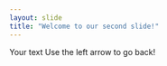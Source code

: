 ```yaml
--- 
layout: slide 
title: "Welcome to our second slide!"
---
```

Your text 
Use the left arrow to go back!
